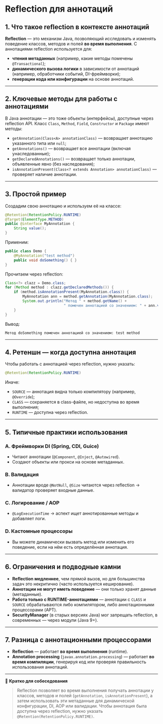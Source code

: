 # Reflection для аннотаций

## **1. Что такое reflection в контексте аннотаций**

**Reflection** — это механизм Java, позволяющий исследовать и изменять поведение классов, методов и полей **во время выполнения**.
С аннотациями reflection используется для:

* **чтения метаданных** (например, какие методы помечены `@Transactional`);
* **динамического вызова логики** в зависимости от аннотаций (например, обработчики событий, DI-фреймворки);
* **генерации кода или конфигурации** на основе аннотаций.

---

## **2. Ключевые методы для работы с аннотациями**

В Java аннотации — это тоже объекты (интерфейсы), доступные через reflection API.
Класс `Class`, `Method`, `Field`, `Constructor` и `Package` имеют методы:

* `getAnnotation(Class<A> annotationClass)` — возвращает аннотацию указанного типа или `null`;
* `getAnnotations()` — возвращает все аннотации (включая унаследованные);
* `getDeclaredAnnotations()` — возвращает только аннотации, объявленные явно (без наследования);
* `isAnnotationPresent(Class<? extends Annotation> annotationClass)` — проверяет наличие аннотации.

---

## **3. Простой пример**

Создадим свою аннотацию и используем её на классе:

```java
@Retention(RetentionPolicy.RUNTIME)
@Target(ElementType.METHOD)
public @interface MyAnnotation {
    String value();
}
```

Применим:

```java
public class Demo {
    @MyAnnotation("test method")
    public void doSomething() { }
}
```

Прочитаем через reflection:

```java
Class<?> clazz = Demo.class;
for (Method method : clazz.getDeclaredMethods()) {
    if (method.isAnnotationPresent(MyAnnotation.class)) {
        MyAnnotation ann = method.getAnnotation(MyAnnotation.class);
        System.out.println("Метод " + method.getName() + 
                           " помечен аннотацией со значением: " + ann.value());
    }
}
```

Вывод:

```
Метод doSomething помечен аннотацией со значением: test method
```

---

## **4. Ретеншн — когда доступна аннотация**

Чтобы работать с аннотацией через reflection, нужно указать:

```java
@Retention(RetentionPolicy.RUNTIME)
```

Иначе:

* `SOURCE` — аннотация видна только компилятору (например, `@Override`);
* `CLASS` — сохраняется в class-файле, но недоступна во время выполнения;
* `RUNTIME` — доступна через reflection.

---

## **5. Типичные практики использования**

### **A. Фреймворки DI (Spring, CDI, Guice)**

* Читают аннотации (`@Component`, `@Inject`, `@Autowired`).
* Создают объекты или прокси на основе метаданных.

### **B. Валидация**

* Аннотации вроде `@NotNull`, `@Size` читаются через reflection → валидатор проверяет входные данные.

### **C. Логирование / AOP**

* `@LogExecutionTime` → аспект ищет аннотированные методы и добавляет логи.

### **D. Кастомные процессоры**

* Вы можете динамически вызвать метод или изменить его поведение, если на нём есть определённая аннотация.

---

## **6. Ограничения и подводные камни**

* **Reflection медленнее**, чем прямой вызов, но для большинства задач это некритично (часто используется кеширование).
* **Аннотации не могут иметь поведение** — они только хранят данные (метаданные).
* **Работа только с RUNTIME-аннотациями** — аннотации с `CLASS` и `SOURCE` обрабатываются либо компилятором, либо аннотационными процессорами (APT).
* **SecurityManager** (в старых версиях Java) мог запрещать reflection, в современных — через модули (Java 9+).

---

## **7. Разница с аннотационными процессорами**

* **Reflection** — работает **во время выполнения** (runtime).
* **Annotation processing** (`javax.annotation.processing`) — работает **во время компиляции**, генерируя код или проверяя правильность использования аннотаций.

---

📌 **Кратко для собеседования**

> Reflection позволяет во время выполнения получать аннотации у классов, методов и полей 
> (`getAnnotation`, `isAnnotationPresent`), а затем использовать эти метаданные для динамической конфигурации, 
> DI, AOP или валидации. Чтобы аннотация была доступна через reflection, нужно указать 
> `@Retention(RetentionPolicy.RUNTIME)`.
